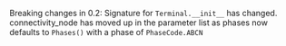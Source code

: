 Breaking changes in 0.2:
Signature for `Terminal.__init__` has changed. connectivity_node has moved up in the parameter list as phases now defaults to `Phases()` with a phase of `PhaseCode.ABCN`
